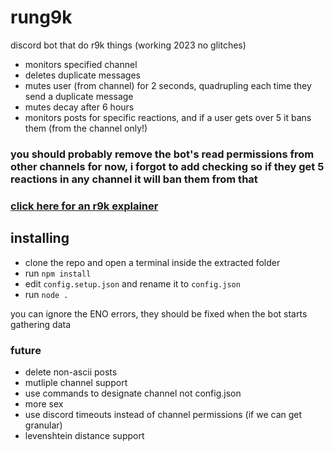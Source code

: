 # rung9k
discord bot that do r9k things (working 2023 no glitches)

- monitors specified channel
- deletes duplicate messages
- mutes user (from channel) for 2 seconds, quadrupling each time they send a duplicate message
- mutes decay after 6 hours
- monitors posts for specific reactions, and if a user gets over 5 it bans them (from the channel only!)

### you should probably remove the bot's read permissions from other channels for now, i forgot to add checking so if they get 5 reactions in any channel it will ban them from that 

### [click here for an r9k explainer](https://blog.xkcd.com/2008/01/14/robot9000-and-xkcd-signal-attacking-noise-in-chat/)

## installing
- clone the repo and open a terminal inside the extracted folder
- run `npm install`
- edit `config.setup.json` and rename it to `config.json`
- run `node .`

you can ignore the ENO errors, they should be fixed when the bot starts gathering data

### future
- delete non-ascii posts
- mutliple channel support
- use commands to designate channel not config.json
- more sex
- use discord timeouts instead of channel permissions (if we can get granular)
- levenshtein distance support
